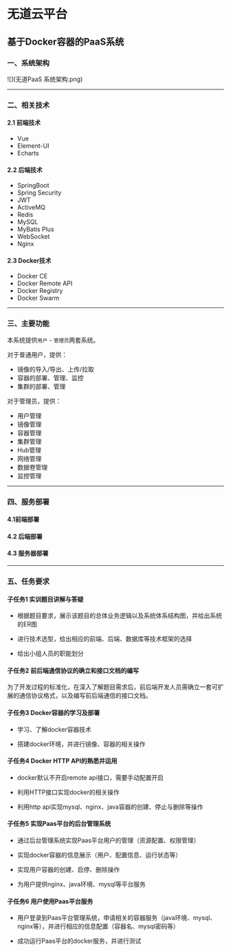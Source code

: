 # 无道云平台

## 基于Docker容器的PaaS系统

### 一、系统架构

![](无道PaaS 系统架构.png)

---

### 二、相关技术

#### 2.1 前端技术

- Vue
- Element-UI
- Echarts

#### 2.2 后端技术

- SpringBoot
- Spring Security
- JWT
- ActiveMQ
- Redis
- MySQL
- MyBatis Plus
- WebSocket
- Nginx

#### 2.3 Docker技术

- Docker CE
- Docker Remote API
- Docker Registry
- Docker Swarm

---

### 三、主要功能

本系统提供`用户` - `管理员`两套系统。

对于普通用户，提供：

- 镜像的导入/导出、上传/拉取
- 容器的部署、管理、监控
- 集群的部署、管理

对于管理员，提供：

- 用户管理
- 镜像管理
- 容器管理
- 集群管理
- Hub管理
- 网络管理
- 数据卷管理
- 监控管理

---

### 四、服务部署

#### 4.1前端部署

#### 4.2 后端部署

#### 4.3 服务器部署

---

### 五、任务要求

#### 子任务1 实训题目讲解与答疑

- 根据题目要求，展示该题目的总体业务逻辑以及系统体系结构图，并给出系统的ER图

- 进行技术选型，给出相应的前端、后端、数据库等技术框架的选择

- 给出小组人员的职能划分

#### 子任务2 前后端通信协议的确立和接口文档的编写

为了开发过程的标准化，在深入了解题目需求后，前后端开发人员需确立一套可扩展的通信协议格式，以及编写前后端通信的接口文档。 

#### 子任务3 Docker容器的学习及部署

- 学习、了解docker容器技术

- 搭建docker环境，并进行镜像、容器的相关操作

#### 子任务4 Docker HTTP API的熟悉并运用

- docker默认不开启remote api接口，需要手动配置开启

- 利用HTTP接口实现docker的相关操作

- 利用http api实现mysql、nginx、java容器的创建、停止与删除等操作

#### 子任务5 实现Paas平台的后台管理系统

- 通过后台管理系统实现Paas平台用户的管理（资源配置、权限管理）

- 实现docker容器的信息展示（用户、配置信息、运行状态等）

- 实现用户容器的创建、启停、删除操作

- 为用户提供nginx、java环境、mysql等平台服务

#### 子任务6 用户使用Paas平台服务

- 用户登录到Paas平台管理系统，申请相关的容器服务（java环境、mysql、nginx等），并进行相应的信息配置（容器名、mysql密码等）

- 成功运行Paas平台的docker服务，并进行测试
